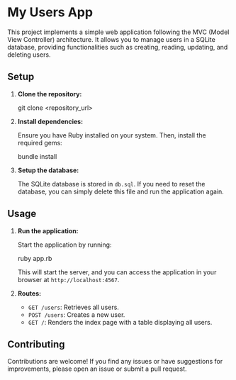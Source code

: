 # My Users App

This project implements a simple web application following the MVC (Model View Controller) architecture. It allows you to manage users in a SQLite database, providing functionalities such as creating, reading, updating, and deleting users.

## Setup

1. **Clone the repository:**


    git clone <repository_url>


2. **Install dependencies:**

    Ensure you have Ruby installed on your system. Then, install the required gems:

    bundle install

3. **Setup the database:**

    The SQLite database is stored in `db.sql`. If you need to reset the database, you can simply delete this file and run the application again.

## Usage

1. **Run the application:**

    Start the application by running:

    ruby app.rb

    This will start the server, and you can access the application in your browser at `http://localhost:4567`.

2. **Routes:**

    - `GET /users`: Retrieves all users.
    - `POST /users`: Creates a new user.
    - `GET /`: Renders the index page with a table displaying all users.


## Contributing

Contributions are welcome! If you find any issues or have suggestions for improvements, please open an issue or submit a pull request.

